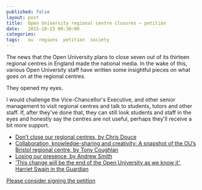 ```yaml
---
published: false
layout: post
title:  Open University regional centre closures – petition
date:   2015-10-23 00:30:00
categories:
tags:   ou  regions  petition  society
---
```



The news that the Open University plans to close seven out of its thirteen
regional centres in England made the national media.
In the wake of this, various Open University staff have written some insightful
pieces on what goes on at the regional centres.

They opened my eyes.

I would challenge the Vice-Chancellor's Executive, and other senior management
to visit regional centres and talk to students, tutors and other staff.
If, after they've done that, they can still look students and staff in the eyes
and honestly say the centres are not useful, perhaps they'll receive a bit more support.


* [Don’t close our regional centres, by Chris Douce][chris]
* [Collaboration, knowledge-sharing and creativity: A snapshot of the OU’s Bristol regional centre, by Tony Coughlan][tony]
* [Losing our presence, by Andrew Smith][andy]
* [‘This change will be the end of the Open University as we know it’, Harriet Swain in the Guardian][swain]


[Please consider signing the petition][sign]


[chris]: http://learn1.open.ac.uk/mod/oublog/viewpost.php?post=165419
[tony]: http://publicscholar.org/2015/10/07/collaboration-knowledge-sharing-and-creativity-a-snapshot-of-the-ous-bristol-regional-centre/
[andy]: http://teraknorblogs.blogspot.co.uk/2015/09/losing-our-presence-how-latest.html
[swain]: http://www.theguardian.com/education/2015/oct/20/open-university-strike-ou-regional-centres-moocs
[sign]: http://speakout.web.ucu.org.uk/open-university-regional-centre-closures/#!__BIG_ME__
    "Petition on UCU.org.uk"
